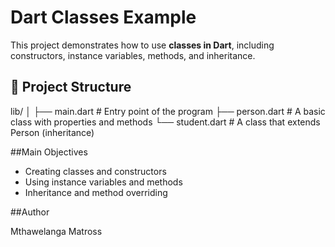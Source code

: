 # Dart Classes Example

This project demonstrates how to use **classes in Dart**, including constructors, instance variables, methods, and inheritance.

## 📁 Project Structure

lib/
│
├── main.dart # Entry point of the program
├── person.dart # A basic class with properties and methods
└── student.dart # A class that extends Person (inheritance)

##Main Objectives

* Creating classes and constructors
* Using instance variables and methods
* Inheritance and method overriding

##Author

Mthawelanga Matross
